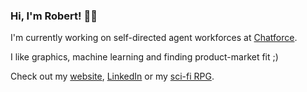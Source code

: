 ### Hi, I'm Robert! 👨‍💻
I'm currently working on self-directed agent workforces at [Chatforce](https://chatforceai.com).

I like graphics, machine learning and finding product-market fit ;)

Check out my [website](https://robertciborowski.com), [LinkedIn](https://www.linkedin.com/in/robert-ciborowski-b11099175/)
or my [sci-fi RPG](https://neozerogame.com).

<!--
**Robert-Ciborowski/Robert-Ciborowski** is a ✨ _special_ ✨ repository because its `README.md` (this file) appears on your GitHub profile.

Here are some ideas to get you started:

- 🔭 I’m currently working on ...
- 🌱 I’m currently learning ...
- 👯 I’m looking to collaborate on ...
- 🤔 I’m looking for help with ...
- 💬 Ask me about ...
- 📫 How to reach me: ...
- 😄 Pronouns: ...
- ⚡ Fun fact: ...
-->
